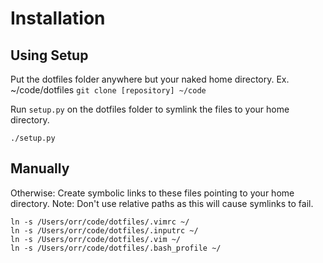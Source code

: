# Installation

## Using Setup
Put the dotfiles folder anywhere but your naked home directory.
Ex. ~/code/dotfiles
`git clone [repository] ~/code`

Run `setup.py` on the dotfiles folder to symlink the files to your home directory.

`./setup.py`

## Manually
Otherwise:
Create symbolic links to these files pointing to your home directory. Note: Don't use relative paths as this will cause symlinks to fail.

```
ln -s /Users/orr/code/dotfiles/.vimrc ~/
ln -s /Users/orr/code/dotfiles/.inputrc ~/
ln -s /Users/orr/code/dotfiles/.vim ~/
ln -s /Users/orr/code/dotfiles/.bash_profile ~/
```

